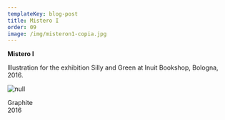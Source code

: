```yaml
---
templateKey: blog-post
title: Mistero I
order: 09
image: /img/misteron1-copia.jpg
---
```

**Mistero I**

Illustration for the exhibition Silly and Green at Inuit Bookshop, Bologna, 2016.

![null](/img/silly-and-green_totale.jpg)

Graphite\
2016
